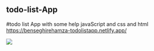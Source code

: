## todo-list-App
#todo list App with some help javaScript and css and html
<br>
<a>https://benseghirehamza-todolistapp.netlify.app/</a>

<img src ="https://pbs.twimg.com/media/FSi0Er4WQAAjHnf?format=jpg&name=large">
